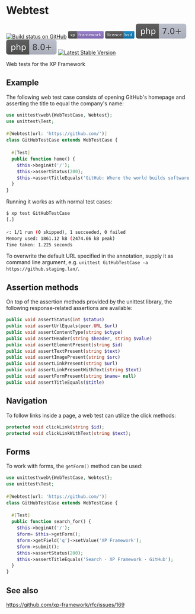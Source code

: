 Webtest
=======

[![Build status on GitHub](https://github.com/xp-framework/webtest/workflows/Tests/badge.svg)](https://github.com/xp-framework/webtest/actions)
[![XP Framework Module](https://raw.githubusercontent.com/xp-framework/web/master/static/xp-framework-badge.png)](https://github.com/xp-framework/core)
[![BSD Licence](https://raw.githubusercontent.com/xp-framework/web/master/static/licence-bsd.png)](https://github.com/xp-framework/core/blob/master/LICENCE.md)
[![Requires PHP 7.0+](https://raw.githubusercontent.com/xp-framework/web/master/static/php-7_0plus.svg)](http://php.net/)
[![Supports PHP 8.0+](https://raw.githubusercontent.com/xp-framework/web/master/static/php-8_0plus.svg)](http://php.net/)
[![Latest Stable Version](https://poser.pugx.org/xp-framework/webtest/version.png)](https://packagist.org/packages/xp-framework/webtest)

Web tests for the XP Framework

Example
-------
The following web test case consists of opening GitHub's homepage and asserting the title to equal the company's name:

```php
use unittest\web\{WebTestCase, Webtest};
use unittest\Test;

#[Webtest(url: 'https://github.com/')]
class GitHubTestCase extends WebTestCase {

  #[Test]
  public function home() {
    $this->beginAt('/');
    $this->assertStatus(200);
    $this->assertTitleEquals('GitHub: Where the world builds software · GitHub');
  }
}
```

Running it works as with normal test cases:

```sh
$ xp test GitHubTestCase
[.]

✓: 1/1 run (0 skipped), 1 succeeded, 0 failed
Memory used: 1861.12 kB (2474.66 kB peak)
Time taken: 1.225 seconds
```

To overwrite the default URL specified in the annotation, supply it as command line argument, e.g. `unittest GitHubTestCase -a https://github.staging.lan/`.

Assertion methods
-----------------
On top of the assertion methods provided by the unittest library, the following response-related assertions are available:

```php
public void assertStatus(int $status)
public void assertUrlEquals(peer.URL $url)
public void assertContentType(string $ctype)
public void assertHeader(string $header, string $value)
public void assertElementPresent(string $id)
public void assertTextPresent(string $text)
public void assertImagePresent(string $src)
public void assertLinkPresent(string $url)
public void assertLinkPresentWithText(string $text)
public void assertFormPresent(string $name= null)
public void assertTitleEquals($title)
```

Navigation
----------
To follow links inside a page, a web test can utilize the click methods:

```php
protected void clickLink(string $id);
protected void clickLinkWithText(string $text);
```

Forms
-----
To work with forms, the `getForm()` method can be used:

```php
use unittest\web\{WebTestCase, Webtest};
use unittest\Test;

#[Webtest(url: 'https://github.com/')]
class GitHubTestCase extends WebTestCase {

  #[Test]
  public function search_for() {
    $this->beginAt('/');
    $form= $this->getForm();
    $form->getField('q')->setValue('XP Framework');
    $form->submit();
    $this->assertStatus(200);
    $this->assertTitleEquals('Search · XP Framework · GitHub');
  }
}
```

See also
--------
https://github.com/xp-framework/rfc/issues/169